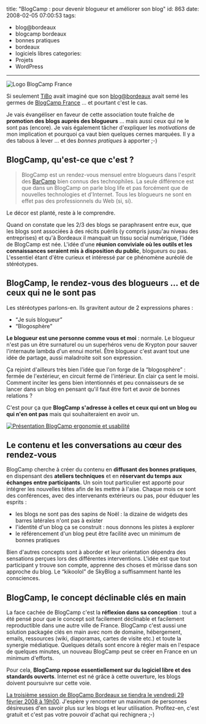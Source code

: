 title: "BlogCamp : pour devenir blogueur et améliorer son blog"
id: 863
date: 2008-02-05 07:00:53
tags:
- blog@bordeaux
- blogcamp bordeaux
- bonnes pratiques
- bordeaux
- logiciels libres
categories:
- Projets
- WordPress
---

![Logo BlogCamp France](/images/2008/02/blogcamp-france-logo.png)

Si seulement [TiBo](http://www.tibo-etc.com/) avait imaginé que son [blog@bordeaux](http://www.thibaut-charron.com/blog/2007/10/27/blogbordeaux/) avait semé les germes de [BlogCamp France](http://www.blogcamp.fr/) ... et pourtant c'est le cas.

Je vais évangéliser en faveur de cette association toute fraîche de **promotion des blogs auprès des blogueurs** ... mais aussi ceux qui ne le sont pas (encore). Je vais également tâcher d'expliquer les _motivations_ de mon implication et pourquoi ça vaut bien quelques cernes marquées. Il y a des tabous à lever ... et des _bonnes pratiques_ à apporter ;-)
<!--more-->

## BlogCamp, qu'est-ce que c'est ?

> BlogCamp est un rendez-vous mensuel entre blogueurs dans l'esprit des [BarCamp](http://barcamp.org/) bien connus des technophiles. La seule différence est que dans un BlogCamp on parle blog life et pas forcément que de nouvelles technologies et d'Internet. Tous les blogueurs ne sont en effet pas des professionnels du Web (si, si).

Le décor est planté, reste à le comprendre.

Quand on constate que les 2/3 des blogs se paraphrasent entre eux, que les blogs sont associées à des récits puérils (y compris jusqu'au niveau des entreprises) et qu'à Bordeaux il manquait un tissu social numérique, l'idée de BlogCamp est née. L'idée d'une **réunion conviviale où les outils et les connaissances seraient mis à disposition du public**, blogueurs ou pas. L'essentiel étant d'être curieux et intéressé par ce phénomène auréolé de stéréotypes.

## BlogCamp, le rendez-vous des blogueurs ... et de ceux qui ne le sont pas

Les stéréotypes parlons-en. Ils gravitent autour de 2 expressions phares :

*   <q>Je suis blogueur</q>
*   <q>Blogosphère</q>

**Le blogueur est une personne comme vous et moi** : normale. Le blogueur n'est pas un être surnaturel ou un superhéros venu de Krypton pour sauver l'internaute lambda d'un ennui mortel. Être blogueur c'est avant tout une idée de partage, aussi maladroite soit son expression.

Ça rejoint d'ailleurs très bien l'idée que l'on forge de la <q>blogosphère</q> : fermée de l'extérieur, en circuit fermé de l'intérieur. En clair ça sent le moisi. Comment inciter les gens bien intentionnés et peu connaisseurs de se lancer dans un blog en pensant qu'il faut être fort et avoir de bonnes relations ?

C'est pour ça que **BlogCamp s'adresse à celles et ceux qui ont un blog ou qui n'en ont pas** mais qui souhaiteraient en avoir un.

[![Présentation BlogCamp ergonomie et usabilité](//farm3.static.flickr.com/2353/2222147955_7a84df9e7a.jpg)](http://www.flickr.com/photos/22239045@N03/2222147955/)

## Le contenu et les conversations au cœur des rendez-vous

BlogCamp cherche à créer du contenu en **diffusant des bonnes pratiques**, en dispensant des **ateliers techniques** et en **réservant du temps aux échanges entre participants**. Un soin tout particulier est apporté pour intégrer les nouvelles têtes afin de les mettre à l'aise.
Chaque mois ce sont des conférences, avec des intervenants extérieurs ou pas, pour éduquer les esprits :

*   les blogs ne sont pas des sapins de Noël : la dizaine de widgets des barres latérales n'ont pas à exister
*   l'identité d'un blog ça se construit : nous donnons les pistes à explorer
*   le référencement d'un blog peut être facilité avec un minimum de bonnes pratiques

Bien d'autres concepts sont à aborder et leur orientation dépendra des sensations perçues lors des différentes interventions. L'idée est que tout participant y trouve son compte, apprenne des choses et mûrisse dans son approche du blog. Le <q>kikoolol</q> de SkyBlog a suffisamment hanté les consciences.

## BlogCamp, le concept déclinable clés en main

La face cachée de BlogCamp c'est la **réflexion dans sa conception** : tout a été pensé pour que le concept soit facilement déclinable et facilement reproductible dans une autre ville de France.
BlogCamp c'est aussi une solution packagée clés en main avec nom de domaine, hébergement, emails, ressources (wiki, diaporamas, cartes de visite etc.) et toute la synergie médiatique. Quelques détails sont encore à régler mais en l'espace de quelques minutes, un nouveau BlogCamp peut se créer en France en un minimum d'efforts.

Pour cela, **BlogCamp repose essentiellement sur du logiciel libre et des standards ouverts**. Internet est né grâce à cette ouverture, les blogs doivent poursuivre sur cette voie.

[La troisième session de BlogCamp Bordeaux se tiendra le vendredi 29 février 2008 à 19h00](http://blogcamp.fr/2008/02/01/blogcamp-bordeaux-3/). J'espère y rencontrer un maximum de personnes désireuses d'en savoir plus sur les blogs et leur utilisation.
Profitez-en, c'est gratuit et c'est pas votre pouvoir d'achat qui rechignera ;-)